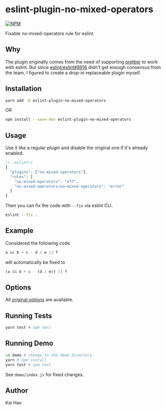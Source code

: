 # eslint-plugin-no-mixed-operators

[![NPM](https://nodei.co/npm/eslint-plugin-no-mixed-operators.png)](https://nodei.co/npm/eslint-plugin-no-mixed-operators/)

Fixable no-mixed-operators rule for eslint.

## Why

The plugin originally comes from the need of supporting [prettier](https://github.com/prettier/prettier/issues/3968) to work with eslint. But since [eslint/eslint#8916](https://github.com/eslint/eslint/issues/8916) didn't get enough consensus from the team, I figured to create a drop-in replaceable plugin myself.

## Installation

```sh
yarn add -D eslint-plugin-no-mixed-operators
```

OR

```sh
npm install --save-dev eslint-plugin-no-mixed-operators
```

## Usage

Use it like a regular plugin and disable the original one if it's already enabled.

```js
// .eslintrc
{
  "plugins": ["no-mixed-operators"],
  "rules": [
    "no-mixed-operators": "off",
    "no-mixed-operators/no-mixed-operators": "error"
  ]
}
```

Then you can fix the code with `--fix` via eslint CLI.

```bash
eslint --fix .
```

## Example

Considered the following code

<!-- prettier-ignore -->
```js
a && b + c - d / e || f
```

will automatically be fixed to

<!-- prettier-ignore -->
```js
(a && b + c - (d / e)) || f
```

## Options

All [original options](https://eslint.org/docs/rules/no-mixed-operators#options) are available.

## Running Tests

```sh
yarn test # npm test
```

## Running Demo

```sh
cd demo # change to the demo directory
yarn # npm install
yarn test # npm test
```

See `demo/index.js` for fixed changes.

## Author

Kai Hao
